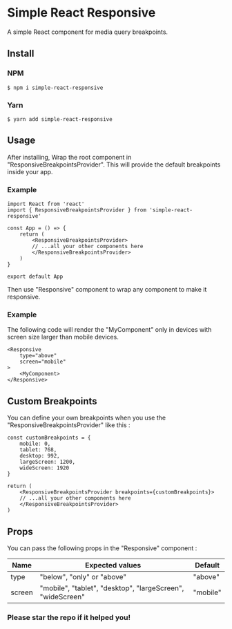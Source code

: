 # Simple React Responsive

A simple React component for media query breakpoints.

## Install

### NPM

```
$ npm i simple-react-responsive
```

### Yarn

```
$ yarn add simple-react-responsive
```

## Usage

After installing, Wrap the root component in "ResponsiveBreakpointsProvider". This will provide the default breakpoints inside your app.

### Example

```
import React from 'react'
import { ResponsiveBreakpointsProvider } from 'simple-react-responsive'

const App = () => {
    return (
        <ResponsiveBreakpointsProvider>
        // ...all your other components here
        </ResponsiveBreakpointsProvider>
    )
}

export default App
```

Then use "Responsive" component to wrap any component to make it responsive.

### Example 

The following code will render the "MyComponent" only in devices with screen size larger than mobile devices.

```
<Responsive
    type="above"
    screen="mobile"
>
    <MyComponent>
</Responsive>
```

## Custom Breakpoints

You can define your own breakpoints when you use the "ResponsiveBreakpointsProvider" like this :

```
const customBreakpoints = {
    mobile: 0,
    tablet: 768,
    desktop: 992,
    largeScreen: 1200,
    wideScreen: 1920
}

return (
    <ResponsiveBreakpointsProvider breakpoints={customBreakpoints}>
    // ...all your other components here
    </ResponsiveBreakpointsProvider>
)
```

## Props

You can pass the following props in the "Responsive" component :

| Name    | Expected values                                            | Default   |
| ------- | ---------------------------------------------------------- | --------- |
| type    | "below", "only" or "above"                                 | "above"   |
| screen  | "mobile", "tablet", "desktop", "largeScreen", "wideScreen" | "mobile"  |


### Please star the repo if it helped you!